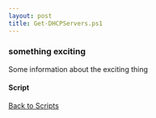 ```yaml
---
layout: post
title: Get-DHCPServers.ps1
---
```


### something exciting

Some information about the exciting thing

#### Script

<script async src="https://gist-it.appspot.com/github.com/BanterBoy/scripts-blog/blob/master/PowerShell/scripts/activeDirectory/Get-DHCPServers.ps1"></script>

<a href="/menu/_pages/scripts.html">Back to Scripts</a>
